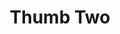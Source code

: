 ---
title: "Thumb Two"
type: "thumb"
weight: 2
draft: false
thumb_url: "/images/placeholder/5.jpg"
---